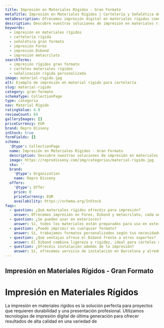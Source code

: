 ```yaml
---
title: Impresión en Materiales Rígidos - Gran Formato
metaTitle: Impresión en Materiales Rígidos | Cartelería y Señalética de Alta Calidad
metaDescription: Ofrecemos impresión digital en materiales rígidos como Forex, Dibond y metacrilato, ideales para cartelería, señalética y decoración en gran formato.
description: Descubre nuestras soluciones de impresión en materiales rígidos para cartelería, señalética y decoración. Calidad y durabilidad garantizadas.
keywords:
  - impresión en materiales rígidos
  - cartelería rígida
  - señalética gran formato
  - impresión Forex
  - impresión Dibond
  - impresión metacrilato
searchTerms:
  - impresión rígidos gran formato
  - carteles materiales rígidos
  - señalización rígida personalizada
image: material-rigido.jpg
alt: Ejemplo de impresión en material rígido para cartelería
slug: material-rigido
category: gran-formato
schemaType: CollectionPage
type: categoria
nav: Material Rígido
ratingValue: 4.8
reviewCount: 64
galleryImages: []
priceCurrency: EUR
brand: Repro Disseny
inStock: true
formFields: []
schema:
  '@type': CollectionPage
  name: Impresión en Materiales Rígidos - Gran Formato
  description: Descubre nuestras soluciones de impresión en materiales rígidos para cartelería, señalética y decoración. Calidad y durabilidad garantizadas.
  image: https://reprodisseny.com/img/categorias/material-rigido.jpg
  sku: ''
  brand:
    '@type': Organization
    name: Repro Disseny
  offers:
    '@type': Offer
    price: 0
    priceCurrency: EUR
    availability: https://schema.org/InStock
faqs:
  - question: ¿Qué materiales rígidos ofrecéis para impresión?
    answer: Ofrecemos impresión en Forex, Dibond y metacrilato, cada uno ideal para diferentes aplicaciones como señalética, decoración y cartelería publicitaria.
  - question: ¿Se pueden usar en exteriores?
    answer: Sí, todos los materiales están preparados para uso en exteriores, siendo resistentes a la humedad, al sol y al desgaste.
  - question: ¿Puedo imprimir en cualquier formato?
    answer: Sí, trabajamos formatos personalizados según tus necesidades. Puedes consultarnos por medidas y acabados especiales.
  - question: ¿Qué ventajas ofrece el Dibond frente a otros soportes?
    answer: El Dibond combina ligereza y rigidez, ideal para carteles de alta calidad con acabado profesional.
  - question: ¿Ofrecéis instalación además de la impresión?
    answer: Sí, ofrecemos servicio de instalación en Barcelona y alrededores para que no tengas que preocuparte de nada.
---
```


## Impresión en Materiales Rígidos - Gran Formato

# Impresión en Materiales Rígidos

La impresión en materiales rígidos es la solución perfecta para proyectos que requieren durabilidad y una presentación profesional. Utilizamos tecnologías de impresión digital de última generación para ofrecer resultados de alta calidad en una variedad de
